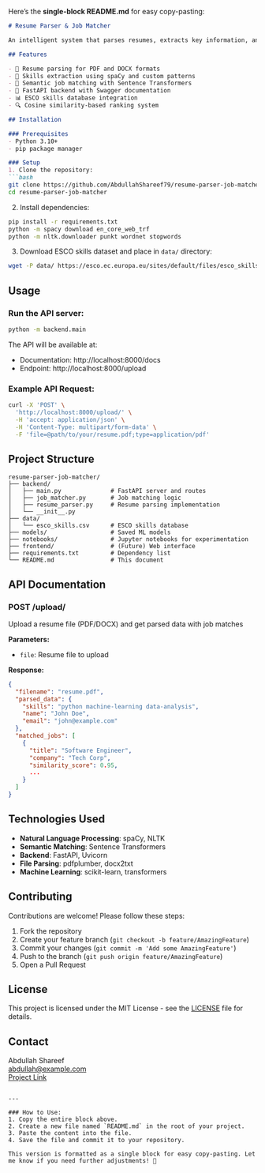 Here’s the **single-block README.md** for easy copy-pasting:

```markdown
# Resume Parser & Job Matcher

An intelligent system that parses resumes, extracts key information, and matches candidates with relevant job opportunities using semantic similarity.

## Features

- 📄 Resume parsing for PDF and DOCX formats
- 🔧 Skills extraction using spaCy and custom patterns
- 🧠 Semantic job matching with Sentence Transformers
- 🚀 FastAPI backend with Swagger documentation
- 📊 ESCO skills database integration
- 🔍 Cosine similarity-based ranking system

## Installation

### Prerequisites
- Python 3.10+
- pip package manager

### Setup
1. Clone the repository:
```bash
git clone https://github.com/AbdullahShareef79/resume-parser-job-matcher.git
cd resume-parser-job-matcher
```

2. Install dependencies:
```bash
pip install -r requirements.txt
python -m spacy download en_core_web_trf
python -m nltk.downloader punkt wordnet stopwords
```

3. Download ESCO skills dataset and place in `data/` directory:
```bash
wget -P data/ https://esco.ec.europa.eu/sites/default/files/esco_skills.csv
```

## Usage

### Run the API server:
```bash
python -m backend.main
```

The API will be available at:
- Documentation: http://localhost:8000/docs
- Endpoint: http://localhost:8000/upload

### Example API Request:
```bash
curl -X 'POST' \
  'http://localhost:8000/upload/' \
  -H 'accept: application/json' \
  -H 'Content-Type: multipart/form-data' \
  -F 'file=@path/to/your/resume.pdf;type=application/pdf'
```

## Project Structure
```
resume-parser-job-matcher/
├── backend/
│   ├── main.py              # FastAPI server and routes
│   ├── job_matcher.py       # Job matching logic
│   ├── resume_parser.py     # Resume parsing implementation
│   └── __init__.py
├── data/
│   └── esco_skills.csv      # ESCO skills database
├── models/                  # Saved ML models
├── notebooks/               # Jupyter notebooks for experimentation
├── frontend/                # (Future) Web interface
├── requirements.txt         # Dependency list
└── README.md                # This document
```

## API Documentation

### POST /upload/
Upload a resume file (PDF/DOCX) and get parsed data with job matches

**Parameters:**
- `file`: Resume file to upload

**Response:**
```json
{
  "filename": "resume.pdf",
  "parsed_data": {
    "skills": "python machine-learning data-analysis",
    "name": "John Doe",
    "email": "john@example.com"
  },
  "matched_jobs": [
    {
      "title": "Software Engineer",
      "company": "Tech Corp",
      "similarity_score": 0.95,
      ...
    }
  ]
}
```

## Technologies Used
- **Natural Language Processing**: spaCy, NLTK
- **Semantic Matching**: Sentence Transformers
- **Backend**: FastAPI, Uvicorn
- **File Parsing**: pdfplumber, docx2txt
- **Machine Learning**: scikit-learn, transformers

## Contributing
Contributions are welcome! Please follow these steps:
1. Fork the repository
2. Create your feature branch (`git checkout -b feature/AmazingFeature`)
3. Commit your changes (`git commit -m 'Add some AmazingFeature'`)
4. Push to the branch (`git push origin feature/AmazingFeature`)
5. Open a Pull Request

## License
This project is licensed under the MIT License - see the [LICENSE](LICENSE) file for details.

## Contact
Abdullah Shareef  
abdullah@example.com  
[Project Link](https://github.com/AbdullahShareef79/resume-parser-job-matcher)
```

---

### How to Use:
1. Copy the entire block above.
2. Create a new file named `README.md` in the root of your project.
3. Paste the content into the file.
4. Save the file and commit it to your repository.

This version is formatted as a single block for easy copy-pasting. Let me know if you need further adjustments! 🚀
